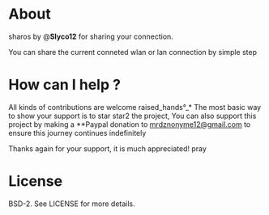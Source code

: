 # About
sharos by @**Slyco12** for sharing your connection.

You can share the current conneted wlan or lan connection by simple step

# How can I help ?
All kinds of contributions are welcome raised_hands°_* The most basic way to show your support is to star star2 the project, You can also support this project by making a **Paypal donation to mrdznonyme12@gmail.com to ensure this journey continues indefinitely

Thanks again for your support, it is much appreciated! pray

# License
BSD-2. See LICENSE for more details.

